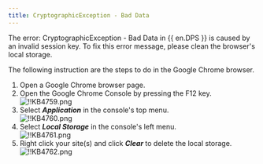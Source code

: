```yaml
---
title: CryptographicException - Bad Data
---
```

The error: CryptographicException - Bad Data in {{ en.DPS }} is caused by an invalid session key. To fix this error message, please clean the browser's local storage.  

The following instruction are the steps to do in the Google Chrome browser.

1. Open a Google Chrome browser page.
2. Open the Google Chrome Console by pressing the F12 key.  
![!!KB4759.png](/img/en/kb/KB4759.png)
1. Select ***Application*** in the console's top menu.  
![!!KB4760.png](/img/en/kb/KB4760.png)
1. Select ***Local Storage*** in the console's left menu.  
![!!KB4761.png](/img/en/kb/KB4761.png)
1. Right click your site(s) and click ***Clear*** to delete the local storage.  
![!!KB4762.png](/img/en/kb/KB4762.png)
